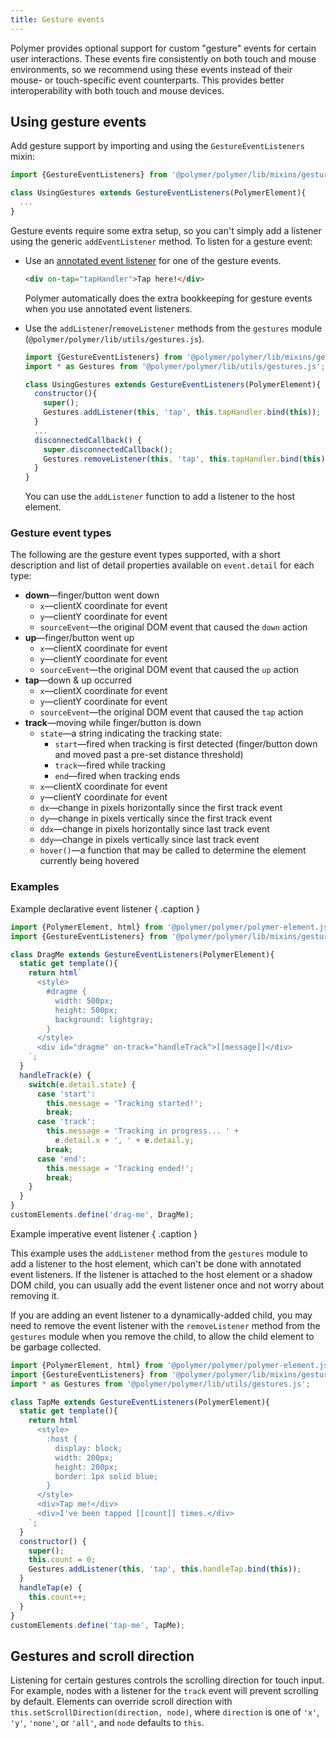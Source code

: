```yaml
---
title: Gesture events
---
```


<!-- toc -->

Polymer provides optional support for custom "gesture" events for certain user
interactions. These events fire consistently on both touch and mouse environments,
so we recommend using these events instead of their mouse- or
touch-specific event counterparts. This provides better interoperability with both touch and mouse devices.

## Using gesture events

Add gesture support by importing and using the `GestureEventListeners` mixin:

```js
import {GestureEventListeners} from '@polymer/polymer/lib/mixins/gesture-event-listeners.js';

class UsingGestures extends GestureEventListeners(PolymerElement){
  ...
}
```

Gesture events require some extra setup, so you can't simply add a listener
using the generic `addEventListener` method. To listen for a gesture event:

*   Use an [annotated event listener](events#annotated-listeners) for one of the gesture events.

    ```html
    <div on-tap="tapHandler">Tap here!</div>
    ```

    Polymer automatically does the extra bookkeeping for gesture events when you use annotated
    event listeners.

*   Use the `addListener`/`removeListener` methods from the `gestures` module (`@polymer/polymer/lib/utils/gestures.js`).

    ```js
    import {GestureEventListeners} from '@polymer/polymer/lib/mixins/gesture-event-listeners.js';
    import * as Gestures from '@polymer/polymer/lib/utils/gestures.js';
    
    class UsingGestures extends GestureEventListeners(PolymerElement){
      constructor(){
        super();
        Gestures.addListener(this, 'tap', this.tapHandler.bind(this));
      }
      ...
      disconnectedCallback() {
        super.disconnectedCallback();
        Gestures.removeListener(this, 'tap', this.tapHandler.bind(this));
      }
    } 
    ```

    You can use the `addListener` function to add a listener to the host element.

### Gesture event types

The following are the gesture event types supported, with a short description
and list of detail properties available on `event.detail` for each type:

* **down**—finger/button went down
  * `x`—clientX coordinate for event
  * `y`—clientY coordinate for event
  * `sourceEvent`—the original DOM event that caused the `down` action
* **up**—finger/button went up
  * `x`—clientX coordinate for event
  * `y`—clientY coordinate for event
  * `sourceEvent`—the original DOM event that caused the `up` action
* **tap**—down & up occurred
  * `x`—clientX coordinate for event
  * `y`—clientY coordinate for event
  * `sourceEvent`—the original DOM event that caused the `tap` action
* **track**—moving while finger/button is down
  * `state`—a string indicating the tracking state:
      * `start`—fired when tracking is first detected (finger/button down and moved past a pre-set distance threshold)
      * `track`—fired while tracking
      * `end`—fired when tracking ends
  * `x`—clientX coordinate for event
  * `y`—clientY coordinate for event
  * `dx`—change in pixels horizontally since the first track event
  * `dy`—change in pixels vertically since the first track event
  * `ddx`—change in pixels horizontally since last track event
  * `ddy`—change in pixels vertically since last track event
  * `hover()`—a function that may be called to determine the element currently being hovered

### Examples

Example declarative event listener { .caption }

```js
import {PolymerElement, html} from '@polymer/polymer/polymer-element.js';
import {GestureEventListeners} from '@polymer/polymer/lib/mixins/gesture-event-listeners.js';

class DragMe extends GestureEventListeners(PolymerElement){
  static get template(){
    return html`
      <style>
        #dragme {
          width: 500px;
          height: 500px;
          background: lightgray;
        }
      </style>
      <div id="dragme" on-track="handleTrack">[[message]]</div>
    `;
  }
  handleTrack(e) {
    switch(e.detail.state) {
      case 'start':
        this.message = 'Tracking started!';
        break;
      case 'track':
        this.message = 'Tracking in progress... ' +
          e.detail.x + ', ' + e.detail.y;
        break;
      case 'end':
        this.message = 'Tracking ended!';
        break;
    }
  }
}
customElements.define('drag-me', DragMe);
```

Example imperative event listener { .caption }

This example uses the `addListener` method from the `gestures` module to add a listener to the host element, which can't be done with annotated event listeners. If the listener is attached to the host element or a shadow DOM child, you can usually add the event listener once and not worry about removing it.

If you are adding an event listener to a dynamically-added child, you may need to remove the event listener with the `removeListener` method from the `gestures` module when you remove the child, to allow the child element to be garbage collected.

```js
import {PolymerElement, html} from '@polymer/polymer/polymer-element.js';
import {GestureEventListeners} from '@polymer/polymer/lib/mixins/gesture-event-listeners.js';
import * as Gestures from '@polymer/polymer/lib/utils/gestures.js';

class TapMe extends GestureEventListeners(PolymerElement){
  static get template(){
    return html`
      <style>
        :host {
          display: block;
          width: 200px;
          height: 200px;
          border: 1px solid blue;
        }
      </style>
      <div>Tap me!</div>
      <div>I've been tapped [[count]] times.</div>
    `;
  }
  constructor() {
    super();
    this.count = 0;
    Gestures.addListener(this, 'tap', this.handleTap.bind(this));
  }
  handleTap(e) {
    this.count++;
  }
}
customElements.define('tap-me', TapMe);
```

## Gestures and scroll direction

Listening for certain gestures controls the scrolling direction for touch input.
For example, nodes with a listener for the `track` event will prevent scrolling
by default. Elements can override scroll direction with
`this.setScrollDirection(direction, node)`, where `direction` is one of `'x'`,
`'y'`, `'none'`, or `'all'`, and `node` defaults to `this`.

